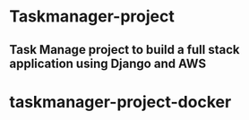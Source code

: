 # Taskmanager-project
## Task Manage project to build a full stack application using Django and AWS
# taskmanager-project-docker
